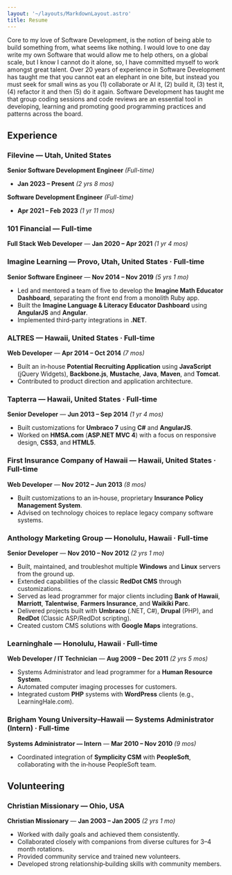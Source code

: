 ```yaml
---
layout: '~/layouts/MarkdownLayout.astro'
title: Resume
---
```


Core to my love of Software Development, is the notion of being able to build something from, what seems like nothing. I would love to one day write my own Software that would allow me to help others, on a global scale, but I know I cannot do it alone, so, I have committed myself to work amongst great talent. Over 20 years of experience in Software Development has taught me that you cannot eat an elephant in one bite, but instead you must seek for small wins as you (1) collaborate or AI it, (2) build it, (3) test it, (4) refactor it and then (5) do it again.  Software Development has taught me that group coding sessions and code reviews are an essential tool in developing, learning and promoting good programming practices and patterns across the board.

## Experience

### Filevine — Utah, United States
**Senior Software Development Engineer** *(Full-time)* 
- **Jan 2023 – Present** *(2 yrs 8 mos)*  

**Software Development Engineer** *(Full-time)* 
- **Apr 2021 – Feb 2023** *(1 yr 11 mos)*

### 101 Financial — Full-time
**Full Stack Web Developer** — **Jan 2020 – Apr 2021** *(1 yr 4 mos)*

### Imagine Learning — Provo, Utah, United States · Full-time
**Senior Software Engineer** — **Nov 2014 – Nov 2019** *(5 yrs 1 mo)*
- Led and mentored a team of five to develop the **Imagine Math Educator Dashboard**, separating the front end from a monolith Ruby app.
- Built the **Imagine Language & Literacy Educator Dashboard** using **AngularJS** and **Angular**.
- Implemented third‑party integrations in **.NET**.

### ALTRES — Hawaii, United States · Full-time
**Web Developer** — **Apr 2014 – Oct 2014** *(7 mos)*
- Built an in‑house **Potential Recruiting Application** using **JavaScript** (jQuery Widgets), **Backbone.js**, **Mustache**, **Java**, **Maven**, and **Tomcat**.
- Contributed to product direction and application architecture.

### Tapterra — Hawaii, United States · Full-time
**Senior Developer** — **Jun 2013 – Sep 2014** *(1 yr 4 mos)*
- Built customizations for **Umbraco 7** using **C#** and **AngularJS**.
- Worked on **HMSA.com** (**ASP.NET MVC 4**) with a focus on responsive design, **CSS3**, and **HTML5**.

### First Insurance Company of Hawaii — Hawaii, United States · Full-time
**Web Developer** — **Nov 2012 – Jun 2013** *(8 mos)*
- Built customizations to an in‑house, proprietary **Insurance Policy Management System**.
- Advised on technology choices to replace legacy company software systems.

### Anthology Marketing Group — Honolulu, Hawaii · Full-time
**Senior Developer** — **Nov 2010 – Nov 2012** *(2 yrs 1 mo)*
- Built, maintained, and troubleshot multiple **Windows** and **Linux** servers from the ground up.
- Extended capabilities of the classic **RedDot CMS** through customizations.
- Served as lead programmer for major clients including **Bank of Hawaii**, **Marriott**, **Talentwise**, **Farmers Insurance**, and **Waikiki Parc**.
- Delivered projects built with **Umbraco** (.NET, C#), **Drupal** (PHP), and **RedDot** (Classic ASP/RedDot scripting).
- Created custom CMS solutions with **Google Maps** integrations.

### Learninghale — Honolulu, Hawaii · Full-time
**Web Developer / IT Technician** — **Aug 2009 – Dec 2011** *(2 yrs 5 mos)*
- Systems Administrator and lead programmer for a **Human Resource System**.
- Automated computer imaging processes for customers.
- Integrated custom **PHP** systems with **WordPress** clients (e.g., LearningHale.com).

### Brigham Young University–Hawaii — Systems Administrator (Intern) · Full-time
**Systems Administrator — Intern** — **Mar 2010 – Nov 2010** *(9 mos)*
- Coordinated integration of **Symplicity CSM** with **PeopleSoft**, collaborating with the in‑house PeopleSoft team.

## Volunteering

### Christian Missionary — Ohio, USA
**Christian Missionary** — **Jan 2003 – Jan 2005** *(2 yrs 1 mo)*
- Worked with daily goals and achieved them consistently.
- Collaborated closely with companions from diverse cultures for 3–4 month rotations.
- Provided community service and trained new volunteers.
- Developed strong relationship‑building skills with community members.

